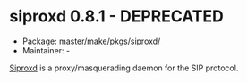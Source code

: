 # siproxd 0.8.1 - DEPRECATED
 - Package: [master/make/pkgs/siproxd/](https://github.com/Freetz-NG/freetz-ng/tree/master/make/pkgs/siproxd/)
 - Maintainer: -

[Siproxd](http://siproxd.sourceforge.net/) is a
proxy/masquerading daemon for the SIP protocol.

